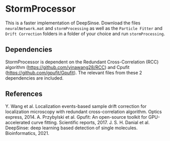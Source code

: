 # StormProcessor
This is a faster implementation of DeepSinse. Download the files `neuralNetwork.mat` and `stormProcessing` as well as the `Particle Fitter` and `Drift Correction` folders in a folder of your choice and run `stormProcessing`.
## Dependencies
StormProcessor is dependent on the Redundant Cross-Correlation (RCC) algorithm (https://github.com/yinawang28/RCC) and Cpufit (https://github.com/gpufit/Gpufit). The relevant files from these 2 dependencies are included. 
## References
Y. Wang et al. Localization events-based sample drift correction for localization microscopy with redundant cross-correlation algorithm. Optics express, 2014.
A. Przybylski et al. Gpufit: An open-source toolkit for GPU-accelerated curve fitting. Scientific reports, 2017.
J. S. H. Danial et al. DeepSinse: deep learning based detection of single molecules. Bioinformatics, 2021.
